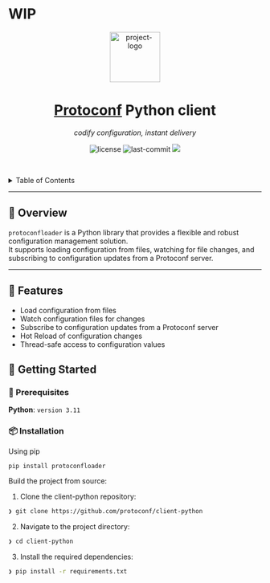 
<H1> WIP </H1>

<p align="center">
  <img src="https://avatars.githubusercontent.com/u/51154987?s=200&v=4" width="100" alt="project-logo">
</p>
<p align="center">
    <h1 align="center"><a href="https://github.com/protoconf/protoconf">Protoconf</a> Python client</h1>
</p>

<p align="center">
    <em>codify configuration, instant delivery</em>
</p>
<p align="center">
	<img src="https://img.shields.io/github/license/protoconf/client-python?style=default&logo=opensourceinitiative&logoColor=white&color=0080ff" alt="license">
	<img src="https://img.shields.io/github/last-commit/protoconf/client-python?style=default&logo=git&logoColor=white&color=0080ff" alt="last-commit">
    <img src="https://codecov.io/gh/protoconf/client-python/graph/badge.svg?token=FKL3fjQaY3)](https://codecov.io/gh/protoconf/client-python">
<p align="center">
	<!-- default option, no dependency badges. -->
</p>

<br><!-- TABLE OF CONTENTS -->

<details>
  <summary>Table of Contents</summary><br>

- [📍 Overview](#-overview)
- [🧩 Features](#-features)
- [🚀 Getting Started](#-getting-started)
  - [🔖 Prerequisites](#-prerequisites)
  - [📦 Installation](#-installation)
</details>
<hr>

## 📍 Overview

`protoconfloader` is a Python library that provides a flexible and robust configuration management solution.
<br>
It supports loading configuration from files, watching for file changes, and subscribing to configuration updates from a Protoconf server.

---

## 🧩 Features

- Load configuration from files
- Watch configuration files for changes
- Subscribe to configuration updates from a Protoconf server
- Hot Reload of configuration changes
- Thread-safe access to configuration values
## 🚀 Getting Started

### 🔖 Prerequisites

**Python**: `version 3.11`

### 📦 Installation
Using pip
```
pip install protoconfloader
```

Build the project from source:

1. Clone the client-python repository:
```sh
❯ git clone https://github.com/protoconf/client-python
```

2. Navigate to the project directory:
```sh
❯ cd client-python
```

3. Install the required dependencies:
```sh
❯ pip install -r requirements.txt
```
